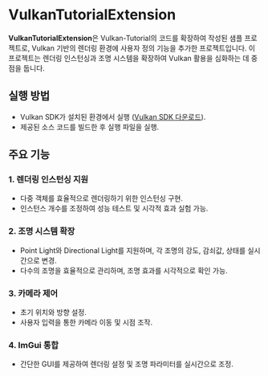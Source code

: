 # VulkanTutorialExtension
**VulkanTutorialExtension**은 Vulkan-Tutorial의 코드를 확장하여 작성된 샘플 프로젝트로, Vulkan 기반의 렌더링 환경에 사용자 정의 기능을 추가한 프로젝트입니다. 이 프로젝트는 렌더링 인스턴싱과 조명 시스템을 확장하여 Vulkan 활용을 심화하는 데 중점을 둡니다.


## 실행 방법
- Vulkan SDK가 설치된 환경에서 실행 ([Vulkan SDK 다운로드](https://vulkan.lunarg.com/sdk/home)).
- 제공된 소스 코드를 빌드한 후 실행 파일을 실행.


## 주요 기능

### 1. **렌더링 인스턴싱 지원**
- 다중 객체를 효율적으로 렌더링하기 위한 인스턴싱 구현.
- 인스턴스 개수를 조정하여 성능 테스트 및 시각적 효과 실험 가능.

### 2. **조명 시스템 확장**
- Point Light와 Directional Light를 지원하며, 각 조명의 강도, 감쇠값, 상태를 실시간으로 변경.
- 다수의 조명을 효율적으로 관리하며, 조명 효과를 시각적으로 확인 가능.

### 3. **카메라 제어**
- 초기 위치와 방향 설정.
- 사용자 입력을 통한 카메라 이동 및 시점 조작.


### 4. **ImGui 통합**
- 간단한 GUI를 제공하여 렌더링 설정 및 조명 파라미터를 실시간으로 조정.

